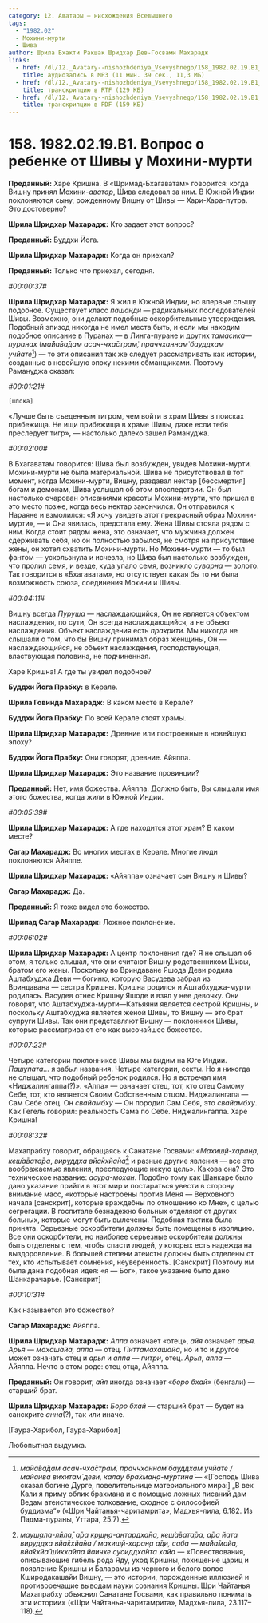 ```yaml
---
category: 12. Аватары — нисхождения Всевышнего
tags:
  - "1982.02"
  - Мохини-мурти
  - Шива
author: Шрила Бхакти Ракшак Шридхар Дев-Госвами Махарадж
links:
  - href: /dl/12._Avatary--nishozhdeniya_Vsevyshnego/158_1982.02.19.B1_SridharMj_Vopros_o_rebenke_ot_Shivy_u_Mohini-murti.mp3
    title: аудиозапись в MP3 (11 мин. 39 сек., 11,3 МБ)
  - href: /dl/12._Avatary--nishozhdeniya_Vsevyshnego/158_1982.02.19.B1_SridharMj_Vopros_o_rebenke_ot_Shivy_u_Mohini-murti.rtf
    title: транскрипцию в RTF (129 КБ)
  - href: /dl/12._Avatary--nishozhdeniya_Vsevyshnego/158_1982.02.19.B1_SridharMj_Vopros_o_rebenke_ot_Shivy_u_Mohini-murti.pdf
    title: транскрипцию в PDF (159 КБ)
---
```


# 158. 1982.02.19.B1. Вопрос о ребенке от Шивы у Мохини-мурти

**Преданный:** Харе Кришна. В «Шримад-Бхагаватам» говорится: когда Вишну принял Мохини-*аватар*, Шива следовал за ним. В Южной Индии поклоняются сыну, рожденному Вишну от Шивы — Хари-Хара-путра. Это достоверно?

**Шрила Шридхар Махарадж:** Кто задает этот вопрос?

**Преданный:** Буддхи Йога.

**Шрила Шридхар Махарадж:** Когда он приехал?

**Преданный:** Только что приехал, сегодня.

*#00:00:37#*

**Шрила Шридхар Махарадж:** Я жил в Южной Индии, но впервые слышу подобное. Существует класс *пашанди* — радикальных последователей Шивы. Возможно, они делают подобные оскорбительные утверждения. Подобный эпизод никогда не имел места быть, и если мы находим подобное описание в Пуранах — в Линга-пуране и других *тамасика*—*пуранах* (*ма̄йа̄ва̄дам асач-чха̄страм̇, праччханнам̇ бауддхам учйате*[^_ftn1]) — то эти описания так же следует рассматривать как истории, созданные в новейшую эпоху некими обманщиками. Поэтому Рамануджа сказал:

*#00:01:21#*

    [шлока]

«Лучше быть съеденным тигром, чем войти в храм Шивы в поисках прибежища. Не ищи прибежища в храме Шивы, даже если тебя преследует тигр», — настолько далеко зашел Рамануджа.

*#00:02:00#*

В Бхагаватам говорится: Шива был возбужден, увидев Мохини-мурти. Мохини-мурти не была материальной. Шива не присутствовал в тот момент, когда Мохини-мурти, Вишну, раздавал нектар [бессмертия] богам и демонам, Шива услышал об этом впоследствии. Он был настолько очарован описаниями красоты Мохини-мурти, что пришел в это место позже, когда весь нектар закончился. Он отправился к Нараяне и взмолился: «Я хочу увидеть этот прекрасный образ Мохини-мурти», — и Она явилась, предстала ему. Жена Шивы стояла рядом с ним. Когда стоит рядом жена, это означает, что мужчина должен сдерживать себя, но он полностью забылся, не смотря на присутствие жены, он хотел схватить Мохини-мурти. Но Мохини-мурти — то был фантом — ускользнула и исчезла, но Шива был настолько возбужден, что пролил семя, и везде, куда упало семя, возникло *суварна* — золото. Так говорится в «Бхагаватам», но отсутствует какая бы то ни была возможность союза, соединения Мохини и Шивы.

*#00:04:11#*

Вишну всегда *Пуруша* — наслаждающийся, Он не является объектом наслаждения, по сути, Он всегда наслаждающийся, а не объект наслаждения. Объект наслаждения есть *пракрити*. Мы никогда не слышали о том, что бы Вишну принимал образ женщины, Он — наслаждающийся, не объект наслаждения, господствующая, властвующая половина, не подчиненная.

Харе Кришна! А где ты увидел подобное?

**Буддхи Йога Прабху:** в Керале.

**Шрила Говинда Махарадж:** В каком месте в Керале?

**Буддхи Йога Прабху:** По всей Керале стоят храмы.

**Шрила Шридхар Махарадж:** Древние или построенные в новейшую эпоху?

**Буддхи Йога Прабху:** Они говорят, древние. Айяппа.

**Шрила Шридхар Махарадж:** Это название провинции?

**Преданный:** Нет, имя божества. Айяппа. Должно быть, Вы слышали имя этого божества, когда жили в Южной Индии.

*#00:05:39#*

**Шрила Шридхар Махарадж:** А где находится этот храм? В каком месте?

**Сагар Махарадж:** Во многих местах в Керале. Многие люди поклоняются Айяппе.

**Шрила Шридхар Махарадж:** «Айяппа» означает сын Вишну и Шивы?

**Сагар Махарадж:** Да.

**Преданный:** Я тоже видел это божество.

**Шрипад Сагар Махарадж:** Ложное поклонение.

*#00:06:02#*

**Шрила Шридхар Махарадж:** А центр поклонения где? Я не слышал об этом, я только слышал, что они считают Вишну родственником Шивы, братом его жены. Поскольку во Вриндаване Яшода Деви родила Аштабхуджа Деви — богиню, которую Васудева забрал из Вриндавана — сестра Кришны. Кришна родился и Аштабхуджа-мурти родилась. Васудев отнес Кришну Яшоде и взял у нее девочку. Они говорят, что Аштабхуджа-мурти—Катьяяни является сестрой Кришны, и поскольку Аштабхуджа является женой Шивы, то Вишну — это брат супруги Шивы. Так они представляют Вишну — поклонники Шивы, которые рассматривают его как высочайшее божество.

*#00:07:23#*

Четыре категории поклонников Шивы мы видим на Юге Индии. *Пашупата…* я забыл названия. Четыре категории, секты. Но я никогда не слышал, что подобный ребенок родился. Но я встречал имя «Ниджалингаппа(?)». «Аппа» — означает отец, тот, кто отец Самому Себе, тот, кто является Своим Собственным отцом. Ниджалингапа — Сам Себе отец. Он *свайамбху* — Он породил Сам Себя, это *свайамбху*. Как Гегель говорил: реальность Сама по Себе. Ниджалингаппа. Харе Кришна!

*#00:08:32#*

Махапрабху говорит, обращаясь к Санатане Госвами: «*Махиш̣ӣ-харан̣а*, *кеш́а̄вата̄ра*, *вируддха вйа̄кхйа̄на*[^_ftn2] и разные другие явления — все это воображаемые явления, преследующие некую цель». Какова она? Это техническое название: *асура-мохан*. Подобно тому как Шанкаре было дано указание прийти в этот мир и постараться увести в сторону внимание масс, «которые настроены против Меня — Верховного начала [санскрит], которые враждебны по отношению ко Мне», с целью сегрегации. В госпитале безнадежно больных отделяют от других больных, которые могут быть вылечены. Подобная тактика была принята. Серьезные оскорбители должны быть помещены в изоляцию. Все они оскорбители, но наиболее серьезные оскорбители должны быть отделены с тем, чтобы спасти людей, у которых есть надежда на выздоровление. В большей степени атеисты должны быть отделены от тех, кто испытывает сомнения, неуверенность. [Санскрит] Поэтому им была дана подобная идея: «я — Бог», такое указание было дано Шанкарачарье. [Санскрит]

*#00:10:31#*

Как называется это божество?

**Сагар Махарадж:** Айяппа.

**Шрила Шридхар Махарадж:** *Аппа* означает «отец», *айя* означает *арья*. *Арья — махашайа, аппа* — отец. *Питтамахашайа*, но и то и другое может означать отец и *арья* и *аппа* — *питри*, отец. *Арья*, *аппа* — Айяппа. Нечто в этом роде: отец отца, Айяппа.

**Преданный:** Он говорит, *айя* иногда означает «*боро бхай*» (бенгали) — старший брат.

**Шрила Шридхар Махарадж:** *Боро бхай* — старший брат — будет на санскрите *анна*(?), так или иначе.

[Гаура-Харибол, Гаура-Харибол]

Любопытная выдумка.



[^_ftn1]: *ма̄йа̄ва̄дам асач-чха̄страм̇, праччханнам̇ бауддхам учйате / майаива вихитам̇ деви, калау бра̄хман̣а-мӯртина̄* — «[Господь Шива сказал богине Дурге, повелительнице материального мира:] „В век Кали я приму облик брахмана и с помощью ложных писаний дам Ведам атеистическое толкование, сходное с философией буддизма“» («Шри Чайтанья-чаритамрита», Мадхья-лила, 6.182. Из Падма-пураны, Уттара, 25.7).

[^_ftn2]: *мауш̣ала-лӣла̄, а̄ра кр̣ш̣н̣а-антардха̄на, кеш́а̄вата̄ра, а̄ра йата вируддха вйа̄кхйа̄на / махиш̣ӣ-харан̣а а̄ди, саба — ма̄йа̄майа, вйа̄кхйа̄ ш́икха̄ила йаичхе сусиддха̄нта хайа* — «Повествования, описывающие гибель рода Яду, уход Кришны, похищение цариц и появление Кришны и Баларамы из черного и белого волос Кширодакашайи Вишну, — это истории, порожденные иллюзией и противоречащие выводам науки сознания Кришны. Шри Чайтанья Махапрабху объяснил Санатане Госвами, как правильно понимать эти истории» («Шри Чайтанья-чаритамрита», Мадхья-лила, 23.117–118).

